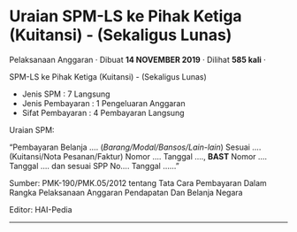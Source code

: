 Uraian SPM-LS ke Pihak Ketiga (Kuitansi) - (Sekaligus Lunas)
============================================================

Pelaksanaan Anggaran · Dibuat **14 NOVEMBER 2019** · Dilihat **585 kali** ·

SPM-LS ke Pihak Ketiga (Kuitansi) - (Sekaligus Lunas)

*   Jenis SPM : 7 Langsung
*   Jenis Pembayaran : 1 Pengeluaran Anggaran
*   Sifat Pembayaran : 4 Pembayaran Langsung  
    

Uraian SPM:

“Pembayaran Belanja …. (_Barang/Modal/Bansos/Lain-lain_) Sesuai …. (Kuitansi/Nota Pesanan/Faktur) Nomor …. Tanggal …., **BAST** Nomor …. Tanggal …. dan sesuai SPP No…. Tanggal ……”

  

Sumber: PMK-190/PMK.05/2012 tentang Tata Cara Pembayaran Dalam Rangka Pelaksanaan Anggaran Pendapatan Dan Belanja Negara

Editor: HAI-Pedia  

  
  
  

* * *